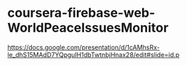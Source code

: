 # coursera-firebase-web-WorldPeaceIssuesMonitor

https://docs.google.com/presentation/d/1cAMhsRx-le_dhS15MAdD7YQpguIH1dbTwtnbjHnax28/edit#slide=id.p
